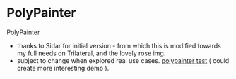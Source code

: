 # PolyPainter
PolyPainter
- thanks to Sidar for initial version - from which this is modified towards my full needs on Trilateral, and the lovely rose img.
- subject to change when explored real use cases.
[polypainter test](https://nanjizal.github.io/PolyPainter/build/html5/index.html) ( could create more interesting demo ).